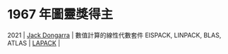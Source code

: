 # 1967 年圖靈獎得主

2021 | [Jack Dongarra](https://en.wikipedia.org/wiki/Jack_Dongarra) | 數值計算的線性代數套件  EISPACK, LINPACK, BLAS, ATLAS  | [LAPACK](https://github.com/Reference-LAPACK/lapack) |

